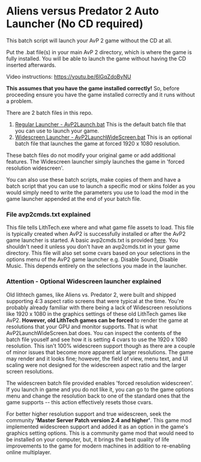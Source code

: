 # Aliens versus Predator 2 Auto Launcher (No CD required)
This batch script will launch your AvP 2 game without the CD at all.

Put the .bat file(s) in your main AvP 2 directory, which is where the game is fully installed.
You will be able to launch the game without having the CD inserted afterwards.

Video instructions: https://youtu.be/6lGqZdoByNU

**This assumes that you have the game installed correctly!** So, before proceeding ensure you have the game installed correctly and it runs without a problem.

There are 2 batch files in this repo.
1. [Regular Launcher - AvP2Launch.bat](AvP2Launch.bat) This is the default batch file that you can use to launch your game.
2. [Widescreen Launcher - AvP2LaunchWideScreen.bat](AvP2LaunchWideScreen.bat) This is an optional batch file that launches the game at forced 1920 x 1080 resolution. 

These batch files do not modify your original game or add additional features. The Widescreen launcher simply launches the game in 'forced resolution widescreen'. 

You can also use these batch scripts, make copies of them and have a batch script that you can use to launch a specific mod or skins folder as you would simply need to write the parameters you use to load the mod in the game launcher appended at the end of your batch file.

### File avp2cmds.txt explained
This file tells LithTech.exe where and what game file assets to load. This file is typically created when AvP2 is successfully installed or after the AvP2 game launcher is started. A basic avp2cmds.txt is provided [here](avp2cmds.txt). You shouldn't need it unless you don't have an avp2cmds.txt in your game directory.
This file will also set some cvars based on your selections in the options menu of the AvP2 game launcher e.g. Disable Sound, Disable Music. This depends entirely on the selections you made in the launcher.

### Attention - Optional Widescreen launcher explained
Old lithtech games, like Aliens vs. Predator 2, were built and shipped supporting 4:3 aspect ratio screens that were typical at the time. You're probably already familiar with there being a lack of Widescreen resolutions like 1920 x 1080 in the graphics settings of these old LithTech games like AvP2. **However, old LithTech games can be forced** to render the game at resolutions that your GPU and monitor supports.
That is what AvP2LaunchWideScreen.bat does. You can inspect the contents of the batch file youself and see how it is setting 4 cvars to use the 1920 x 1080 resolution.
This isn't 100% widescreen support though as there are a couple of minor issues that become more apparent at larger resolutions. The game may render and it looks fine; however, the field of view, menu text, and UI scaling were not designed for the widescreen aspect ratio and the larger screen resolutions.

The widescreen batch file provided enables 'forced resolution widescreen'. If you launch in game and you do not like it, you can go to the game options menu and change the resolution back to one of the standard ones that the game supports -- this action effectively resets those cvars. 

For better higher resolution support and true widescreen, seek the community **'Master Server Patch version 2.4 and higher'**. This game mod implemented widescreen support and added it as an option in the game's graphics setting options. This is a community game mod that would need to be installed on your computer, but, it brings the best quality of life improvements to the game for modern machines in addition to re-enabling online multiplayer.
